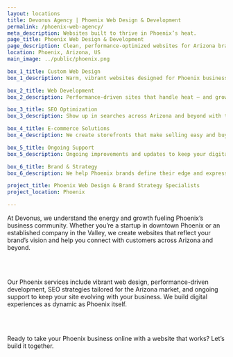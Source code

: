 ```yaml
---
layout: locations
title: Devonus Agency | Phoenix Web Design & Development
permalink: /phoenix-web-agency/
meta_description: Websites built to thrive in Phoenix’s heat.
page_title: Phoenix Web Design & Development
page_description: Clean, performance-optimized websites for Arizona brands.
location: Phoenix, Arizona, US
main_image: ../public/phoenix.png

box_1_title: Custom Web Design
box_1_description: Warm, vibrant websites designed for Phoenix businesses rising fast.

box_2_title: Web Development
box_2_description: Performance-driven sites that handle heat — and growth — with ease.

box_3_title: SEO Optimization
box_3_description: Show up in searches across Arizona and beyond with targeted, localized SEO.

box_4_title: E-commerce Solutions
box_4_description: We create storefronts that make selling easy and buying even easier.

box_5_title: Ongoing Support
box_5_description: Ongoing improvements and updates to keep your digital presence thriving.

box_6_title: Brand & Strategy
box_6_description: We help Phoenix brands define their edge and express it with clarity.

project_title: Phoenix Web Design & Brand Strategy Specialists
project_location: Phoenix

---
```


At Devonus, we understand the energy and growth fueling Phoenix’s business community. Whether you’re a startup in downtown Phoenix or an established company in the Valley, we create websites that reflect your brand’s vision and help you connect with customers across Arizona and beyond.

<br>  
<br>

Our Phoenix services include vibrant web design, performance-driven development, SEO strategies tailored for the Arizona market, and ongoing support to keep your site evolving with your business. We build digital experiences as dynamic as Phoenix itself.

<br>  
<br>

Ready to take your Phoenix business online with a website that works? Let’s build it together.
